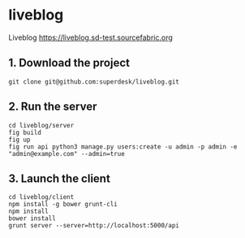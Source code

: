 # liveblog
Liveblog  https://liveblog.sd-test.sourcefabric.org

## 1. Download the project

```
git clone git@github.com:superdesk/liveblog.git
```

## 2. Run the server
```
cd liveblog/server
fig build
fig up
fig run api python3 manage.py users:create -u admin -p admin -e "admin@example.com" --admin=true
```

## 3. Launch the client
```
cd liveblog/client
npm install -g bower grunt-cli
npm install
bower install
grunt server --server=http://localhost:5000/api
```
